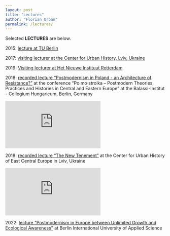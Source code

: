 ```yaml
---
layout: post
title: "Lectures"
author: "Florian Urban"
permalink: /lectures/
---
```


Selected **LECTURES** are below. 


2015: [lecture at TU Berlin](https://www.sowi.hu-berlin.de/de/lehrbereiche/stadtsoz/think_drink/dateien/sose-15/thinkdrink18052015)

2017: [visiting lecturer at the Center for Urban History, Lviv, Ukraine](https://www.lvivcenter.org/en/discussions/return-to-the-center/)

2019: [Visiting lecturer at Het Nieuwe Instituut Rotterdam](https://nieuweinstituut.nl/en/projects/international-visitors-programme/florian-urban-us)

2018: [recorded lecture “Postmodernism in Poland - an Architecture of Resistance?”](https://www.youtube.com/watch?v=NBIzpfx6epg) at the conference “Po·mo·stroika – Postmodern Theories, Practices and Histories in Central and Eastern Europe” at the Balassi-Institut - Collegium Hungaricum, Berlin, Germany 

<div class="video-container">
<iframe class="video" src="https://www.youtube.com/embed/NBIzpfx6epg" title="Florian Urban | POSTMODERNISM IN POLAND – AN ARCHITECTURE OF RESISTANCE?" frameborder="0" allow="accelerometer; autoplay; clipboard-write; encrypted-media; gyroscope; picture-in-picture; web-share" allowfullscreen></iframe>
</div>

2018: [recorded lecture “The New Tenement”](https://www.youtube.com/watch?v=AgFnxE0iJZw) at the Center for Urban History of East Central Europe in Lviv, Ukraine 

<div class="video-container">
<iframe class="video" src="https://www.youtube.com/embed/AgFnxE0iJZw" title="The New Tenement | Lecture by Florian Urban" frameborder="0" allow="accelerometer; autoplay; clipboard-write; encrypted-media; gyroscope; picture-in-picture; web-share" allowfullscreen></iframe>
</div>

2022: [lecture “Postmodernism in Europe between Unlimited Growth and Ecological Awareness"](https://www.lvivcenter.org/en/discussions/return-to-the-center/) at Berlin International University of Applied Science 